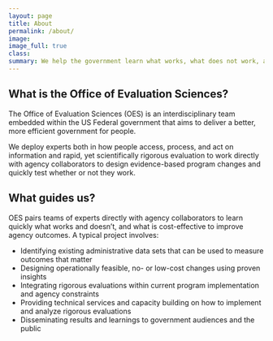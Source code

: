 ```yaml
---
layout: page
title: About
permalink: /about/
image:
image_full: true
class:
summary: We help the government learn what works, what does not work, and what works most cost-effectively.
---
```

## What is the Office of Evaluation Sciences?

The Office of Evaluation Sciences (OES) is an interdisciplinary team embedded within the US Federal government that aims to deliver a better, more efficient government for people. 

We deploy experts both in how people access, process, and act on information and rapid, yet scientifically rigorous evaluation to work directly with agency collaborators to design evidence-based program changes and quickly test whether or not they work. 

## What guides us?

OES pairs teams of experts directly with agency collaborators to learn quickly what works and doesn’t, and what is cost-effective to improve agency outcomes. A typical project involves:

  - Identifying existing administrative data sets that can be used to measure outcomes that matter
  - Designing operationally feasible, no- or low-cost changes using proven insights 
  - Integrating rigorous evaluations within current program implementation and agency constraints
  - Providing technical services and capacity building on how to implement and analyze rigorous evaluations
  - Disseminating results and learnings to government audiences and the public
  



